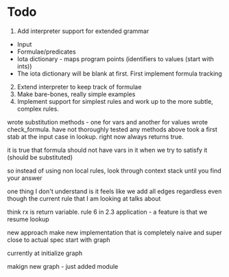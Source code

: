 # Todo
1. Add interpreter support for extended grammar
  * Input
  * Formulae/predicates
  * Iota dictionary - maps program points (identifiers to values (start with ints))
  * The iota dictionary will be blank at first. First implement formula tracking
2. Extend interpreter to keep track of formulae
3. Make bare-bones, really simple examples
4. Implement support for simplest rules and work up to the more subtle, complex rules.

wrote substitution methods - one for vars and another for values
wrote check_formula. have not thoroughly tested any methods above
took a first stab at the input case in lookup. right now always returns true.

it is true that formula should not have vars in it when we try to satisfy it (should be substituted)

so instead of using non local rules, look through context stack until you find your answer

one thing I don't understand is it feels like we add all edges regardless even though
the current rule that I am looking at talks about

think rx is return variable. rule 6 in 2.3 application - a feature is that we resume
lookup



new approach
make new implementation that is completely naive and super close to actual spec
start with graph

currently at initialize graph

makign new graph - just added module 
